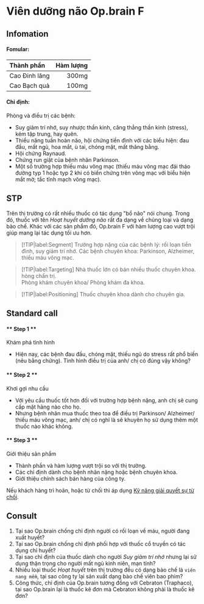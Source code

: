 # Viên dưỡng não Op.brain F
## Infomation
#### Fomular:
| Thành phần | Hàm lượng |
|:---| ---:|
| Cao Đinh lăng | 300mg|
| Cao Bạch quả | 100mg|
#### Chỉ định:  
Phòng và điều trị các bệnh:
- Suy giảm trí nhớ, suy nhược thần kinh, căng thẳng thần kinh (stress), kém tập trung, hay quên.
- Thiểu năng tuần hoàn não, hội chứng tiền đình với các biểu hiện: đau đầu, mất ngủ, hoa mắt, ù tai, chóng mặt, mất thăng bằng.
- Hội chứng Raynaud.
- Chứng run giật của bệnh nhân Parkinson.
- Một số trường hợp thiếu máu võng mạc (thiếu máu võng mạc đái tháo đường typ 1 hoặc typ 2 khi có biến chứng trên võng mạc với biểu hiện mắt mờ; tắc tĩnh mạch võng mạc).

## STP
Trên thị trường có rất nhiều thuốc có tác dụng "bổ não" nói chung. Trong đó, thuốc với tên *Hoạt huyết dưỡng não* rất đa dạng về chủng loại và dạng bào chế.
Khác với các sản phẩm đó, Op.brain F với hàm lượng cao vượt trội giúp mang lại tác dụng tối ưu hơn.

> [!TIP|label:Segment]
> Trường hợp nặng của các bệnh lý: rối loạn tiền đình, suy giảm trí nhớ. Các bệnh chuyên khoa: Parkinson, Alzheimer, thiếu máu võng mạc.

> [!TIP|label:Targeting]
> Nhà thuốc lớn có bán nhiều thuốc chuyên khoa.  
> hòng chẩn trị.  
> Phòng khám chuyên khoa/ Phòng khám đa khoa.

> [!TIP|label:Positioning]
Thuốc chuyên khoa dành cho chuyên gia.

## Standard call

<!-- tabs:start -->

#### ** Step 1 **
Khám phá tình hình
- Hiện nay, các bệnh đau đầu, chóng mặt, thiếu ngủ do stress rất phổ biến (nêu bằng chứng). Tình hình điều trị của anh/ chị có đúng vậy không?

#### ** Step 2 **
Khơi gợi nhu cầu
- Với yêu cầu thuốc tốt hơn đối với trường hợp bệnh nặng, anh chị sẽ cung cấp mặt hàng nào cho họ.
- Nhưng bệnh nhân mua thuốc theo toa để điều trị Parkinson/ Alzheimer/ thiếu máu võng mạc, anh/ chị có nghĩ là sẽ khuyên họ sử dụng thêm một thuốc nào khác không.

#### ** Step 3 **
Giới thiệu sản phẩm
- Thành phần và hàm lượng vượt trội so với thị trường.
- Các chỉ định dành cho bệnh nhân nặng hoặc bệnh chuyên khoa.
- Giới thiệu chính sách bán hàng của công ty.

<!-- tabs:end -->

Nếu khách hàng trì hoãn, hoặc từ chối thì áp dụng [Kỹ năng giải quyết sự từ chối](../skill/denial.md).

## Consult
1. Tại sao Op.brain chống chỉ định người có rối loạn về máu, người đang xuất huyết?
2. Tại sao Op.brain chống chỉ định phối hợp với thuốc cổ truyền có tác dụng chỉ huyết?
3. Tại sao chỉ định của thuốc dành cho người *Suy giảm trí nhớ* nhưng lại sử dụng thận trọng cho người mất ngủ kinh niên, mạn tính?
4. Nhiều loại thuốc *Hoạt huyết* trên thị trường đều có dạng bào chế là `viên nang mềm`, tại sao công ty lại sản xuất dạng bào chế viên bao phim?
5. Công thức, chỉ định của Op.brain tương đồng với Cebraton (Traphaco), tại sao Op.brain lại là thuốc kê đơn mà Cebraton không phải là thuốc kê đơn?
